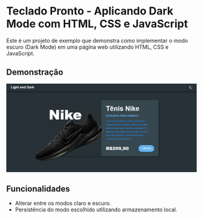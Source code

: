 # Teclado Pronto - Aplicando Dark Mode com HTML, CSS e JavaScript

Este é um projeto de exemplo que demonstra como implementar o modo escuro (Dark Mode) em uma página web utilizando HTML, CSS e JavaScript.

## Demonstração

<img src="./.github/DARKMODE.png" />


## Funcionalidades

- Alterar entre os modos claro e escuro.
- Persistência do modo escolhido utilizando armazenamento local.

